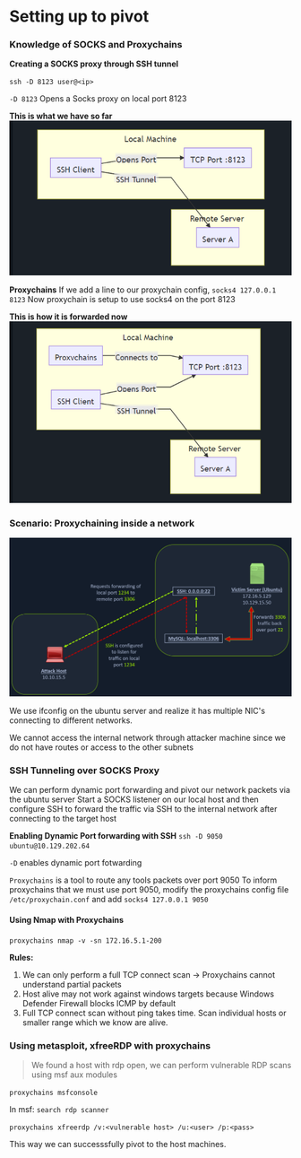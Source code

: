 # Setting up to pivot

### Knowledge of SOCKS and Proxychains

**Creating a SOCKS proxy through SSH tunnel**

`ssh -D 8123 user@<ip>`

`-D 8123` Opens a Socks proxy on local port 8123

**This is what we have so far**
![](../../Assets/Pasted%20image%2020220801214810.png)


**Proxychains**
If we add a line to our proxychain config, 
`socks4 127.0.0.1 8123`
Now proxychain is setup to use socks4 on the port 8123

**This is how it is forwarded now**
![](../../Assets/Pasted%20image%2020220801215104.png)



### Scenario: Proxychaining inside a network


![](../../Assets/Pasted%20image%2020220731231013.png)


We use ifconfig on the ubuntu server and realize it has multiple NIC's connecting to different networks.

We cannot access the internal network through attacker machine since we do not have routes or access to the other subnets 

### SSH Tunneling over SOCKS Proxy
We can perform dynamic port forwarding and pivot our network packets via the ubuntu server
Start a SOCKS listener on our local host and then configure SSH to forward the traffic via SSH to the internal network after connecting to the target host


**Enabling Dynamic Port forwarding with SSH**
`ssh -D 9050 ubuntu@10.129.202.64` 

`-D` enables dynamic port fotwarding

`Proxychains` is a tool to route any tools packets over port 9050 
To inform proxychains that we must use port 9050,  modify the proxychains config file `/etc/proxychain.conf` and add `socks4 127.0.0.1 9050`


#### Using Nmap with Proxychains

`proxychains nmap -v -sn 172.16.5.1-200`

**Rules:**
1. We can only perform a full TCP connect scan -> Proxychains cannot understand partial packets
2. Host alive may not work against windows targets because Windows Defender Firewall blocks ICMP by default
3.  Full TCP connect scan without ping takes time. Scan individual hosts or smaller range which we know are alive. 


### Using metasploit, xfreeRDP with proxychains
> We found a host with rdp open, we can perform vulnerable RDP scans using msf aux modules

`proxychains msfconsole`

In msf: `search rdp scanner`

`proxychains xfreerdp /v:<vulnerable host> /u:<user> /p:<pass>`

This way we can successsfully pivot to the host machines.
